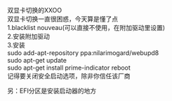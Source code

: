 双显卡切换的XXOO  
双显卡切换一直很困惑，今天算是懂了点  
1.blacklist nouveau(可以直接不使用，在附加驱动里设置)  
2.安装附加驱动  
3.安装  
sudo add-apt-repository ppa:nilarimogard/webupd8  
sudo apt-get update  
sudo apt-get install prime-indicator 
reboot  
记得要关闭安全启动选项，除非你信任该厂商

另：EFI分区是安装启动器的地方
